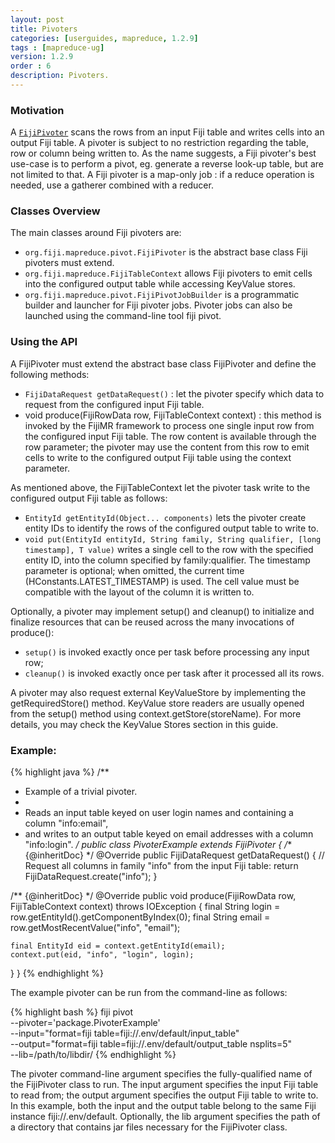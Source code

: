 ```yaml
---
layout: post
title: Pivoters 
categories: [userguides, mapreduce, 1.2.9]
tags : [mapreduce-ug]
version: 1.2.9
order : 6
description: Pivoters.
---
```


### Motivation

A [`FijiPivoter`]({{site.api_mr_1_2_9}}/produce/FijiPivoter.html) scans the rows from an input Fiji
table and writes cells into an output Fiji table.  A pivoter is subject to no restriction regarding
the table, row or column being written to. As the name suggests, a Fiji pivoter's best use-case is
to perform a pivot, eg. generate a reverse look-up table, but are not limited to that. A Fiji
pivoter is a map-only job : if a reduce operation is needed, use a gatherer combined with a reducer. 

### Classes Overview

The main classes around Fiji pivoters are:

 * `org.fiji.mapreduce.pivot.FijiPivoter` is the abstract base class Fiji pivoters must extend.
 * `org.fiji.mapreduce.FijiTableContext` allows Fiji pivoters to emit cells into the configured
   output table while accessing KeyValue stores.
 * `org.fiji.mapreduce.pivot.FijiPivotJobBuilder` is a programmatic builder and launcher for Fiji
   pivoter jobs. Pivoter jobs can also be launched using the command-line tool fiji pivot.

### Using the API

A FijiPivoter must extend the abstract base class FijiPivoter and define the following methods:

 * `FijiDataRequest getDataRequest()` : let the pivoter specify which data to request from the
   configured input Fiji table.
 * void produce(FijiRowData row, FijiTableContext context) : this method is invoked by the FijiMR
   framework to process one single input row from the configured input Fiji table. The row content
   is available through the row parameter; the pivoter may use the content from this row to emit 
   cells to write to the configured output Fiji table using the context parameter.

As mentioned above, the FijiTableContext let the pivoter task write to the configured output Fiji
table as follows:

 * `EntityId getEntityId(Object... components)` lets the pivoter create entity IDs to identify the
   rows of the configured output table to write to.
 * `void put(EntityId entityId, String family, String qualifier, [long timestamp], T value)` writes
   a single cell to the row with the specified entity ID, into the column specified by
   family:qualifier. The timestamp parameter is optional; when omitted, the current time
   (HConstants.LATEST_TIMESTAMP) is used. The cell value must be compatible with the layout of the
   column it is written to.

Optionally, a pivoter may implement setup() and cleanup() to initialize and finalize resources that
can be reused across the many invocations of produce():

 * `setup()` is invoked exactly once per task before processing any input row;
 * `cleanup()` is invoked exactly once per task after it processed all its rows.

A pivoter may also request external KeyValueStore by implementing the getRequiredStore() method.
KeyValue store readers are usually opened from the setup() method using context.getStore(storeName).
For more details, you may check the KeyValue Stores section in this guide.

### Example:

{% highlight java %}
/**
 * Example of a trivial pivoter.
 *
 * Reads an input table keyed on user login names and containing a column "info:email",
 * and writes to an output table keyed on email addresses with a column "info:login".
 */
public class PivoterExample extends FijiPivoter {
  /** {@inheritDoc} */
  @Override
  public FijiDataRequest getDataRequest() {
    // Request all columns in family "info" from the input Fiji table:
    return FijiDataRequest.create("info");
  }

  /** {@inheritDoc} */
  @Override
  public void produce(FijiRowData row, FijiTableContext context)
      throws IOException {
    final String login = row.getEntityId().getComponentByIndex(0);
    final String email = row.getMostRecentValue("info", "email");

    final EntityId eid = context.getEntityId(email);
    context.put(eid, "info", "login", login);
  }
}
{% endhighlight %}

The example pivoter can be run from the command-line as follows:

{% highlight bash %}
fiji pivot \
    --pivoter='package.PivoterExample' \
    --input="format=fiji table=fiji://.env/default/input_table" \
    --output="format=fiji table=fiji://.env/default/output_table nsplits=5" \
    --lib=/path/to/libdir/
{% endhighlight %}

The pivoter command-line argument specifies the fully-qualified name of the FijiPivoter class to
run. The input argument specifies the input Fiji table to read from; the output argument specifies
the output Fiji table to write to. In this example, both the input and the output table belong to
the same Fiji instance fiji://.env/default. Optionally, the lib argument specifies the path of a
directory that contains jar files necessary for the FijiPivoter class.



